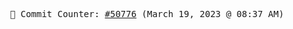 <p align="center">
    <samp>
        📮 Commit Counter: <a href="https://github.com/Javascript-void0/Javascript-void0/commits/main">#50776</a> (March 19, 2023 @ 08:37 AM)
    </samp>
</p>
